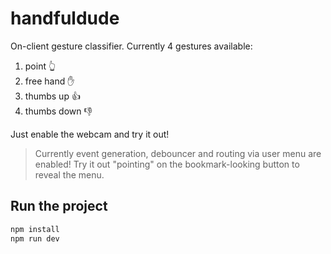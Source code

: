 # handfuldude

On-client gesture classifier. 
Currently 4 gestures available: 
1. point :point_up_2:
2. free hand :hand:
3. thumbs up :thumbsup:
4. thumbs down :thumbsdown:

Just enable the webcam and try it out! 

> Currently event generation, debouncer and routing via user menu are enabled! Try it out "pointing" on the bookmark-looking button to reveal the menu.

## Run the project
```sh
npm install
npm run dev
```
